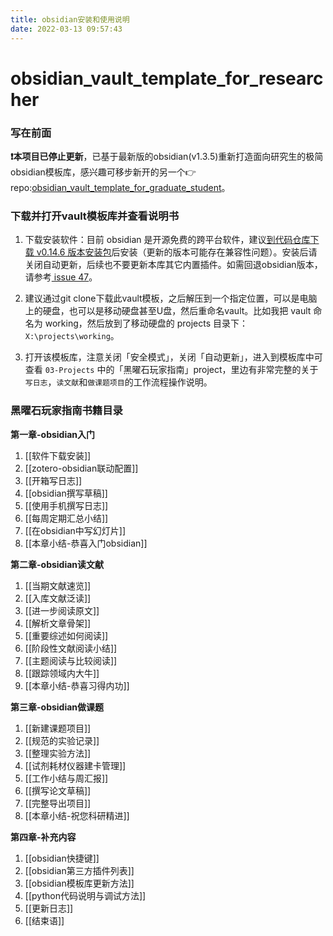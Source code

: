 ```yaml
---
title: obsidian安装和使用说明
date: 2022-03-13 09:57:43
---
```


# obsidian_vault_template_for_researcher

### 写在前面

**❗本项目已停止更新**，已基于最新版的obsidian(v1.3.5)重新打造面向研究生的极简obsidian模板库，感兴趣可移步新开的另一个👉repo:[obsidian_vault_template_for_graduate_student](https://github.com/sheldonxxd/obsidian_vault_template_for_graduate_student)。

### 下载并打开vault模板库并查看说明书

1. 下载安装软件：目前 obsidian 是开源免费的跨平台软件，建议[到代码仓库下载 v0.14.6 版本安装包](https://github.com/obsidianmd/obsidian-releases/releases/tag/v0.14.6)后安装（更新的版本可能存在兼容性问题）。安装后请关闭自动更新，后续也不要更新本库其它内置插件。如需回退obsidian版本，请参考[ issue 47](https://github.com/sheldonxxd/obsidian_vault_template_for_researcher/issues/47)。

2. 建议通过git clone下载此vault模板，之后解压到一个指定位置，可以是电脑上的硬盘，也可以是移动硬盘甚至U盘，然后重命名vault。比如我把 vault 命名为 working，然后放到了移动硬盘的 projects 目录下：`X:\projects\working`。

3. 打开该模板库，注意关闭「安全模式」，关闭「自动更新」，进入到模板库中可查看 `03-Projects` 中的「黑曜石玩家指南」project，里边有非常完整的关于 `写日志`，`读文献`和`做课题项目`的工作流程操作说明。


### 黑曜石玩家指南书籍目录

**第一章-obsidian入门** 

1. [[软件下载安装]]
2. [[zotero-obsidian联动配置]]
3. [[开箱写日志]]
4. [[obsidian撰写草稿]]
5. [[使用手机撰写日志]]
6. [[每周定期汇总小结]]
7. [[在obsidian中写幻灯片]]
8. [[本章小结-恭喜入门obsidian]]

**第二章-obsidian读文献**

1. [[当期文献速览]] 
2. [[入库文献泛读]] 
3. [[进一步阅读原文]] 
4. [[解析文章骨架]] 
5. [[重要综述如何阅读]] 
6. [[阶段性文献阅读小结]] 
7. [[主题阅读与比较阅读]] 
8. [[跟踪领域内大牛]] 
9. [[本章小结-恭喜习得内功]]

**第三章-obsidian做课题**

1. [[新建课题项目]] 
2. [[规范的实验记录]] 
3. [[整理实验方法]] 
4. [[试剂耗材仪器建卡管理]] 
5. [[工作小结与周汇报]] 
6.  [[撰写论文草稿]] 
7.  [[完整导出项目]]
8.  [[本章小结-祝您科研精进]]

**第四章-补充内容**

1. [[obsidian快捷键]]
2. [[obsidian第三方插件列表]]
3. [[obsidian模板库更新方法]]
4. [[python代码说明与调试方法]]
5. [[更新日志]]
6. [[结束语]]
